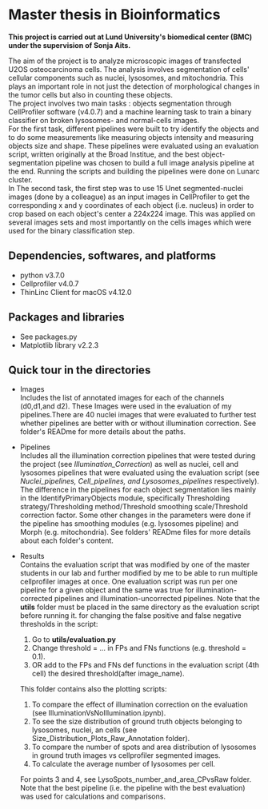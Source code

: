 # Master thesis in Bioinformatics
**This project is carried out at Lund University's biomedical center (BMC) under the supervision of Sonja Aits.**

The aim of the project is to analyze microscopic images of transfected U2OS osteocarcinoma cells. The analysis involves segmentation of cells' cellular components such as nuclei, lysosomes, and mitochondria. This plays an important role in not just the detection of morphological changes in the tumor cells but also in counting these objects. <br>
The project involves two main tasks : objects segmentation through CellProfiler software (v4.0.7) and a machine learning task to train a binary classifier on broken lysosomes- and normal-cells images. <br> 
For the first task, different pipelines were built to try identify the objects and to do some measurements like measuring objects intensity and measuring objects size and shape. These pipelines were evaluated using an evaluation script, written originally at the Broad Institue, and the best object-segmentation pipeline was chosen to build a full image analysis pipeline at the end. Running the scripts and building the pipelines were done on Lunarc cluster.<br>
In The second task, the first step was to use 15 Unet segmented-nuclei images (done by a colleague) as an input images in CellProfiler to get the corresponding x and y coordinates of each object (i.e. nucleus) in order to crop based on each object's center a 224x224 image. This was applied on several images sets and most importantly on the cells images which were used for the binary classification step.

## Dependencies, softwares, and platforms
* python v3.7.0 <br>
* Cellprofiler v4.0.7 <br>
* ThinLinc Client for macOS v4.12.0 <br>

## Packages and libraries
* See packages.py
* Matplotlib library v2.2.3

## Quick tour in the directories
* Images <br>
Includes the list of annotated images for each of the channels (d0,d1,and d2). These Images were used in the evaluation of my pipelines.There are 40 nuclei images that were evaluated to further test whether pipelines are better with or without illumination correction. See folder's READme for more details about the paths.<br>


* Pipelines <br>
Includes all the illumination correction pipelines that were tested during the project (see *Illumination_Correction*) as well as nuclei, cell and lysosomes pipelines that were evaluated using the evaluation script (see *Nuclei_pipelines, Cell_pipelines, and Lysosomes_pipelines* respectively). The difference in the pipelines for each object segmentation lies mainly in the IdentifyPrimaryObjects module, specifically Thresholding strategy/Thresholding method/Threshold smoothing scale/Threshold correction factor. Some other changes in the parameters were done if the pipeline has smoothing modules (e.g. lysosomes pipeline) and Morph (e.g. mitochondria). See folders' READme files for more details about each folder's content.<br>


* Results <br>
Contains the evaluation script that was modified by one of the master students in our lab and further modified by me to be able to run multiple cellprofiler images at once. One evaluation script was run per one pipeline for a given object and the same was true for illumination-corrected pipelines and illumination-uncorrected pipelines. Note that the **utils** folder must be placed in the same directory as the evaluation script before running it. for changing the false positive and false negative thresholds in the script: <br>
  1. Go to **utils/evaluation.py** 
  2. Change threshold = ... in FPs and FNs functions (e.g. threshold = 0.1).
  3. OR add to the FPs and FNs def functions in the evaluation script (4th cell) the desired threshold(after image_name).

  This folder contains also the plotting scripts:<br>
    1. To compare the effect of illumination correction on the evaluation (see IlluminationVsNoIllumination.ipynb). 
    2. To see the size distribution of ground truth objects belonging to lysosomes, nuclei, an cells (see Size_Distribution_Plots_Raw_Annotation folder).
    3. To compare the number of spots and area distribution of lysosomes in ground truth images vs cellprofiler segmented images.
    4. To calculate the average number of lysosomes per cell.
  
  For points 3 and 4, see LysoSpots_number_and_area_CPvsRaw folder. Note that the best pipeline (i.e. the pipeline with the best evaluation) was used for calculations and comparisons.
